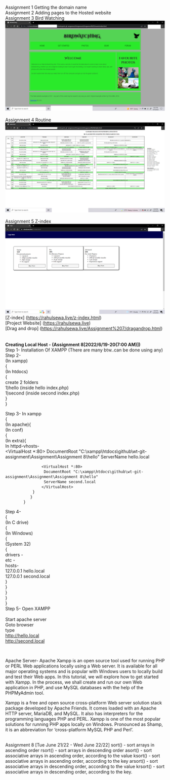 Assignment 1 Getting the domain name<br>
Assignment 2 Adding pages to the Hosted website<br>
Assignment 3 Bird Watching<br>
![Screenshot](./birdwatching.jpg)
<br>
<br>
Assignment 4 Routine<br>
![Screenshot](./Routine.png)
<br>
<br>
Assignment 5 Z-index<br>
![Screenshot](./zindex.png)
[Z-index] (https://rahulsewa.live/z-index.html)
<br>
[Project Website] (https://rahulsewa.live)
<br>
[Drag and drop] (https://rahulsewa.live/Assignment%207/dragandrop.html)
<br>
<br>
<br>
<b>Creating Local Host - (Assignment 8[2022/6/19-20(7:00 AM)])</b>
</br>
   Step 1- Installation Of XAMPP (There are many btw..can be done using any)<br>
   Step 2-<br>
           (In xampp)<br>
           {
            <br>
              (In htdocs)
              <br>
              {
                <br>
                create 2 folders
                <br>
                1)hello (inside hello index.php)
                <br>
                1)second (inside second index.php)
                <br>
              }
              <br>
           } 
           <br>
        

   Step 3- In xampp<br> {
    <br>
            (In apache){
                <br>
               (In conf)
               <br> 
               {
                <br>
                (In extra){
                    <br>
                   In httpd-vhosts-
                    <br>
                    <VirtualHost *:80>
                     DocumentRoot "C:\xampp\htdocs\github\wt-git-assignment\Assignment\Assignment 8\hello"
                     ServerName hello.local
                    </VirtualHost>  

                    <VirtualHost *:80>
                     DocumentRoot "C:\xampp\htdocs\github\wt-git-assignment\Assignment\Assignment 8\hello"
                     ServerName second.local
                    </VirtualHost> 
                }
               }
            } 
   Step 4-<br>
   { 
    <br>
     (In C drive)<br>
      {<br>
        (In Windows)<br>
          {<br>
            (System 32)<br>
              {<br>
                drivers -<br>
                etc -<br>
                hosts-<br>
                127.0.0.1    hello.local<br>
                127.0.0.1    second.local<br>
             }<br>
          }<br>
        }<br>
      }<br>
    }<br>
Step 5-
        Open XAMPP<br><br>
        Start apache server<br>
        Goto browser<br>
        type<br>
        http://hello.local<br>
        http://second.local<br>

<br>

Apache Server-
Apache Xampp is an open source tool used for running PHP or PERL Web applications locally using a Web server. It is available for all major operating systems and is popular with Windows users to locally build and test their Web apps. In this tutorial, we will explore how to get started with Xampp. In the process, we shall create and run our own Web application in PHP, and use MySQL databases with the help of the PHPMyAdmin tool.

Xampp is a free and open source cross-platform Web server solution stack package developed by Apache Friends. It comes loaded with an Apache HTTP server, MariaDB, and MySQL. It also has interpreters for the programming languages PHP and PERL. Xampp is one of the most popular solutions for running PHP apps locally on Windows. Pronounced as Shamp, it is an abbreviation for ‘cross-platform MySQL PHP and Perl’.

<br>
Assignment 8 [Tue June 21/22 - Wed June 22/22]
sort() - sort arrays in ascending order
rsort() - sort arrays in descending order
asort() - sort associative arrays in ascending order, according to the value
ksort() - sort associative arrays in ascending order, according to the key
arsort() - sort associative arrays in descending order, according to the value
krsort() - sort associative arrays in descending order, according to the key.
<br>


